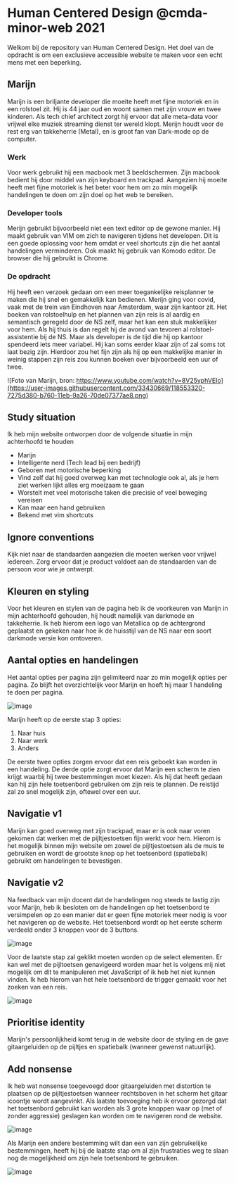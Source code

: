# Human Centered Design @cmda-minor-web 2021

Welkom bij de repository van Human Centered Design. Het doel van de opdracht is om een exclusieve accessible website te maken voor een echt mens met een beperking. 


## Marijn

Marijn is een briljante developer die moeite heeft met fijne motoriek en in een rolstoel zit. Hij is 44 jaar oud en woont samen met zijn vrouw en twee kinderen. Als tech chief architect zorgt hij ervoor dat alle meta-data voor vrijwel elke muziek streaming dienst ter wereld klopt. Merijn houdt voor de rest erg van takkeherrie (Metal), en is groot fan van Dark-mode op de computer. 

### Werk

Voor werk gebruikt hij een macbook met 3 beeldschermen. Zijn macbook bedient hij door middel van zijn keyboard en trackpad. Aangezien hij moeite heeft met fijne motoriek is het beter voor hem om zo min mogelijk handelingen te doen om zijn doel op het web te bereiken. 

### Developer tools

Merijn gebruikt bijvoorbeeld niet een text editor op de gewone manier. Hij maakt gebruik van VIM om zich te navigeren tijdens het developen. Dit is een goede oplossing voor hem omdat er veel shortcuts zijn die het aantal handelingen verminderen. Ook maakt hij gebruik van Komodo editor. De browser die hij gebruikt is Chrome. 

### De opdracht

Hij heeft een verzoek gedaan om een meer toegankelijke reisplanner te maken die hij snel en gemakkelijk kan bedienen. Merijn ging voor covid, vaak met de trein van Eindhoven naar Amsterdam, waar zijn kantoor zit. Het boeken van rolstoelhulp en het plannen van zijn reis is al aardig en semantisch geregeld door de NS zelf, maar het kan een stuk makkelijker voor hem. Als hij thuis is dan regelt hij de avond van tevoren al rolstoel-assistentie bij de NS. Maar als developer is de tijd die hij op kantoor spendeerd iets meer variabel. Hij kan soms eerder klaar zijn of zal soms tot laat bezig zijn. Hierdoor zou het fijn zijn als hij op een makkelijke manier in weinig stappen zijn reis zou kunnen boeken over bijvoorbeeld een uur of twee. 

![Foto van Marijn, bron: https://www.youtube.com/watch?v=8V25yphVEIo](https://user-images.githubusercontent.com/33430669/118553320-7275d380-b760-11eb-9a26-70de07377ae8.png)

## Study situation

Ik heb mijn website ontworpen door de volgende situatie in mijn achterhoofd te houden

- Marijn
- Intelligente nerd (Tech lead bij een bedrijf)
- Geboren met motorische beperking
- Vind zelf dat hij goed overweg kan met technologie ook al, als je hem ziet werken lijkt alles erg moeizaam te gaan
- Worstelt met veel motorische taken die precisie of veel beweging vereisen
- Kan maar een hand gebruiken
- Bekend met vim shortcuts

## Ignore conventions

Kijk niet naar de standaarden aangezien die moeten werken voor vrijwel iedereen. Zorg ervoor dat je product voldoet aan de standaarden van de persoon voor wie je ontwerpt.

## Kleuren en styling

Voor het kleuren en stylen van de pagina heb ik de voorkeuren van Marijn in mijn achterhoofd gehouden, hij houdt namelijk van darkmode en takkeherrie. Ik heb hierom een logo van Metallica op de achtergrond geplaatst en gekeken naar hoe ik de huisstijl van de NS naar een soort darkmode versie kon omtoveren. 

## Aantal opties en handelingen

Het aantal opties per pagina zijn gelimiteerd naar zo min mogelijk opties per pagina. Zo blijft het overzichtelijk voor Marijn en hoeft hij maar 1 handeling te doen per pagina.

![image](https://user-images.githubusercontent.com/33430669/118552073-bd8ee700-b75e-11eb-81fa-5780812abb9b.png)

Marijn heeft op de eerste stap 3 opties:

1. Naar huis
2. Naar werk
3. Anders

De eerste twee opties zorgen ervoor dat een reis geboekt kan worden in een handeling. De derde optie zorgt ervoor dat Marijn een scherm te zien krijgt waarbij hij twee bestemmingen moet kiezen. Als hij dat heeft gedaan kan hij zijn hele toetsenbord gebruiken om zijn reis te plannen. De reistijd zal zo snel mogelijk zijn, oftewel over een uur. 

## Navigatie v1

Marijn kan goed overweg met zijn trackpad, maar er is ook naar voren gekomen dat werken met de pijltjestoetsen fijn werkt voor hem. Hierom is het mogelijk binnen mijn website om zowel de pijltjestoetsen als de muis te gebruiken en wordt de grootste knop op het toetsenbord (spatiebalk) gebruikt om handelingen te bevestigen.

## Navigatie v2

Na feedback van mijn docent dat de handelingen nog steeds te lastig zijn voor Marijn, heb ik besloten om de handelingen op het toetsenbord te versimpelen op zo een manier dat er geen fijne motoriek meer nodig is voor het navigeren op de website. Het toetsenbord wordt op het eerste scherm verdeeld onder 3 knoppen voor de 3 buttons.

![image](https://user-images.githubusercontent.com/33430669/118552073-bd8ee700-b75e-11eb-81fa-5780812abb9b.png)

Voor de laatste stap zal geklikt moeten worden op de select elementen. Er kan wel met de pijltoetsen genavigeerd worden maar het is volgens mij niet mogelijk om dit te manipuleren met JavaScript of ik heb het niet kunnen vinden. Ik heb hierom van het hele toetsenbord de trigger gemaakt voor het zoeken van een reis. 

![image](https://user-images.githubusercontent.com/33430669/118552151-d9928880-b75e-11eb-96d2-aadb2108a7d5.png)

## Prioritise identity

Marijn's persoonlijkheid komt terug in de website door de styling en de gave gitaargeluiden op de pijltjes en spatiebalk (wanneer gewenst natuurlijk).

## Add nonsense

Ik heb wat nonsense toegevoegd door gitaargeluiden met distortion te plaatsen op de pijltjestoetsen wanneer rechtsboven in het scherm het gitaar icoontje wordt aangevinkt. Als laatste toevoeging heb ik ervoor gezorgd dat het toetsenbord gebruikt kan worden als 3 grote knoppen waar op (met of zonder aggressie) geslagen kan worden om te navigeren rond de website. 

![image](https://user-images.githubusercontent.com/33430669/118547153-430f9880-b759-11eb-9588-693adb873b98.png)

Als Marijn een andere bestemming wilt dan een van zijn gebruikelijke bestemmingen, heeft hij bij de laatste stap om al zijn frustraties weg te slaan nog de mogelijkheid om zijn hele toetsenbord te gebruiken.

![image](https://user-images.githubusercontent.com/33430669/118549337-9be03080-b75b-11eb-9929-8447c740396e.png)
